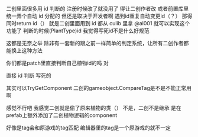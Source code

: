 二创里面很多用 id 判断的
注册时候改了就没用了
得让二创作者改
或者前置库里统一弄个自动 id 分配的
但还是取决于开发者啊
遇到id重复自动变更id（？）
那得同时return id（）
就是二创里面用到 id 都从 culib 里拿
@al001 就可以实现这个功能了
判断的时候(PlantType)id
我觉得写死id不是什么好规范

这都是无奈之举
除非有一套新的跟之前一样简单的判定系统，让所有二创作者都能换上这种方法

你们都是patch里直接判断自己植物id的吗
对

直接 id 判断
写死的

其实可以TryGetComponent
二创的gameobject.CompareTag是不是不能正常用啊

感觉不行吧
我感觉二创就是偷了原来植物的类（）
不是，二创不是继承
是在prefab上额外添加了二创植物逻辑的component

好像是tag会和原游戏的tag匹配
编辑器里的tag是一个原游戏的就不一定

